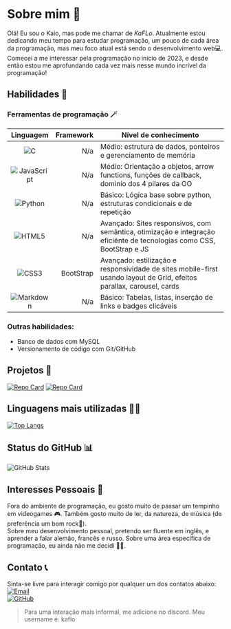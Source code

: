 # Sobre mim 👀

Olá! Eu sou o Kaio, mas pode me chamar de *KaFLo*. Atualmente estou dedicando meu tempo para estudar programação, um pouco de cada área da programação, mas meu foco atual está sendo o desenvolvimento web💻. Comecei a me interessar pela programação no início de 2023, e desde então estou me aprofundando cada vez mais nesse mundo incrível da programação!

## Habilidades 🤹

### Ferramentas de programação 🪄

| Linguagem | Framework | Nível de conhecimento |
|:-----------:|-----------:|--------------------|
| ![C](https://img.shields.io/badge/C-000?style=for-the-badge&logo=c) | N/a | Médio: estrutura de dados, ponteiros e gerenciamento de memória |
| ![JavaScript](https://img.shields.io/badge/JavaScript-000?style=for-the-badge&logo=javascript) | N/a | Médio: Orientação a objetos, arrow functions, funções de callback, dominío dos 4 pilares da OO |
| ![Python](https://img.shields.io/badge/Python-000?style=for-the-badge&logo=python) | N/a | Básico: Lógica base sobre python, estruturas condicionais e de repetição |
| ![HTML5](https://img.shields.io/badge/HTML5-000?style=for-the-badge&logo=html5) | N/a | Avançado: Sites responsivos, com semântica, otimização e integração eficiênte de tecnologias como CSS, BootStrap e JS |
| ![CSS3](https://img.shields.io/badge/CSS3-000?style=for-the-badge&logo=css3&logoColor=264CE4) | BootStrap | Avançado: estilização e responsividade de sites mobile-first usando layout de Grid, efeitos parallax, carousel, cards |
| ![Markdown](https://img.shields.io/badge/Markdown-000?style=for-the-badge&logo=markdown) | N/a | Básico: Tabelas, listas, inserção de links e badges clicáveis |

### Outras habilidades: 

- Banco de dados com MySQL
- Versionamento de código com Git/GitHub

## Projetos 📜

[![Repo Card](https://github-readme-stats.vercel.app/api/pin/?username=KaFLo0&repo=finans-financas-pessoais&bg_color=DEG,FFFFB7,FFF192,FFEA61,FFDD3C,FFD400&border_radius=10&hide_border=true&show_icons=true&icon_color=000&title_color=000&text_color=000&show_owner=true&locale=pt-br)](https://github.com/KaFLo0/finans-financas-pessoais)
[![Repo Card](https://github-readme-stats.vercel.app/api/pin/?username=KaFLo0&repo=game-mata-mosquito&theme=maroongold&border_radius=10&hide_border=true&show_owner=true&locale=pt-br)](https://github.com/KaFLo0/game-mata-mosquito)

## Linguagens mais utilizadas 🧑‍💻

[![Top Langs](https://github-readme-stats.vercel.app/api/top-langs/?username=KaFLo0&layout=donut&border_radius=10&theme=neon&locale=pt-br)](https://github.com/KaFLo0/github-readme-stats)

## Status do GitHub 📊

![GitHub Stats](https://github-readme-stats.vercel.app/api?username=KaFLo0&theme=neon&card_width=400px&border_radius=10&locale=pt-br)

## Interesses Pessoais 🧐

Fora do ambiente de programação, eu gosto muito de passar um tempinho em videogames 🎮. Também gosto muito de ler, da natureza, de música (de preferência um bom rock🎸).<br>
Sobre meu desenvolvimento pessoal, pretendo ser fluente em inglês, e aprender a falar alemão, francês e russo. Sobre uma área específica de programação, eu ainda não me decidi 🤷😑.

## Contato 📞

Sinta-se livre para interagir comigo por qualquer um dos contatos abaixo:<br>
[![Email](https://img.shields.io/badge/Email-000?style=for-the-badge&logo=gmail)](mailto:kaiodavy7@gmail.com)<br>
[![GitHub](https://img.shields.io/badge/GitHub-000?style=for-the-badge&logo=github)](https://github.com/KaFLo0)<br>
> Para uma interação mais informal, me adicione no discord. Meu username é: kaflo